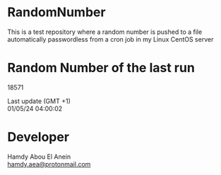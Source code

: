 # RandomNumber    
This is a test repository where a random number is pushed to a file automatically passwordless from a cron job in my Linux CentOS server    
# Random Number of the last run   
18571
      
Last update (GMT +1)    
01/05/24 04:00:02
# Developer    
Hamdy Abou El Anein   
hamdy.aea@protonmail.com
